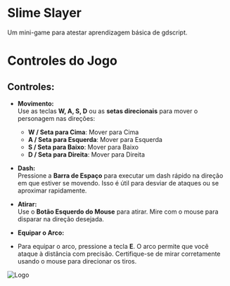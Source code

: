 
# Slime Slayer

Um mini-game para atestar aprendizagem básica de gdscript.

# Controles do Jogo

## Controles:

- **Movimento:**  
  Use as teclas **W, A, S, D** ou as **setas direcionais** para mover o personagem nas direções:
  - **W / Seta para Cima**: Mover para Cima
  - **A / Seta para Esquerda**: Mover para Esquerda
  - **S / Seta para Baixo**: Mover para Baixo
  - **D / Seta para Direita**: Mover para Direita

- **Dash:**  
  Pressione a **Barra de Espaço** para executar um dash rápido na direção em que estiver se movendo. Isso é útil para desviar de ataques ou se aproximar rapidamente.

- **Atirar:**  
  Use o **Botão Esquerdo do Mouse** para atirar. Mire com o mouse para disparar na direção desejada.

- **Equipar o Arco:**

- Para equipar o arco, pressione a tecla **E**. O arco permite que você ataque à distância com precisão. Certifique-se de mirar corretamente usando o mouse para direcionar os tiros.

![Logo](https://imgur.com/a/mvzZD9m)

